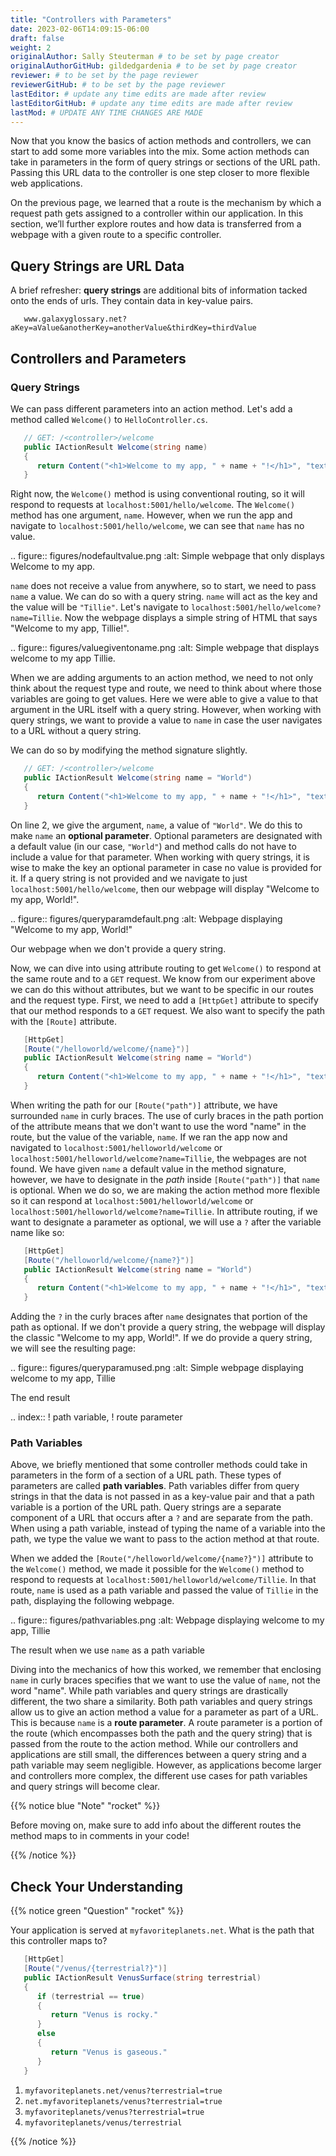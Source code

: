 ```yaml
---
title: "Controllers with Parameters"
date: 2023-02-06T14:09:15-06:00
draft: false
weight: 2
originalAuthor: Sally Steuterman # to be set by page creator
originalAuthorGitHub: gildedgardenia # to be set by page creator
reviewer: # to be set by the page reviewer
reviewerGitHub: # to be set by the page reviewer
lastEditor: # update any time edits are made after review
lastEditorGitHub: # update any time edits are made after review
lastMod: # UPDATE ANY TIME CHANGES ARE MADE
---
```


Now that you know the basics of action methods and controllers, we can start to add some more variables into the mix.
Some action methods can take in parameters in the form of query strings or sections of the URL path.
Passing this URL data to the controller is one step closer to more flexible web applications. 

On the previous page, we learned that a route is the mechanism by which a request path gets assigned to a controller within our application.
In this section, we’ll further explore routes and how data is transferred from a webpage with a given route to a specific controller.

## Query Strings are URL Data

A brief refresher: **query strings** are additional bits of information tacked onto the ends of urls.
They contain data in key-value pairs.

```console
   www.galaxyglossary.net?aKey=aValue&anotherKey=anotherValue&thirdKey=thirdValue
```

## Controllers and Parameters

### Query Strings

We can pass different parameters into an action method.
Let's add a method called `Welcome()` to `HelloController.cs`. 

```csharp {linenos = table}
   // GET: /<controller>/welcome
   public IActionResult Welcome(string name)
   {
      return Content("<h1>Welcome to my app, " + name + "!</h1>", "text/html");
   }
```

Right now, the `Welcome()` method is using conventional routing, so it will respond to requests at `localhost:5001/hello/welcome`.
The `Welcome()` method has one argument, `name`. However, when we run the app and navigate to `localhost:5001/hello/welcome`, we can see that `name` has no value.

.. figure:: figures/nodefaultvalue.png
   :alt: Simple webpage that only displays Welcome to my app.

`name` does not receive a value from anywhere, so to start, we need to pass `name` a value.
We can do so with a query string. `name` will act as the key and the value will be `"Tillie"`.
Let's navigate to `localhost:5001/hello/welcome?name=Tillie`. 
Now the webpage displays a simple string of HTML that says "Welcome to my app, Tillie!".

.. figure:: figures/valuegiventoname.png
   :alt: Simple webpage that displays welcome to my app Tillie.

When we are adding arguments to an action method, we need to not only think about the request type and route, we need to think about where those variables are going to get values.
Here we were able to give a value to that argument in the URL itself with a query string. 
However, when working with query strings, we want to provide a value to `name` in case the user navigates to a URL without a query string.

We can do so by modifying the method signature slightly.

```csharp {linenos=table}
   // GET: /<controller>/welcome
   public IActionResult Welcome(string name = "World")
   {
      return Content("<h1>Welcome to my app, " + name + "!</h1>", "text/html");
   }
```

On line 2, we give the argument, `name`, a value of `"World"`.
We do this to make `name` an **optional parameter**.
Optional parameters are designated with a default value (in our case, `"World"`) and method calls do not have to include a value for that parameter.
When working with query strings, it is wise to make the key an optional parameter in case no value is provided for it.
If a query string is not provided and we navigate to just `localhost:5001/hello/welcome`, then our webpage will display "Welcome to my app, World!".

.. figure:: figures/queryparamdefault.png
   :alt: Webpage displaying "Welcome to my app, World!"

   Our webpage when we don't provide a query string.

Now, we can dive into using attribute routing to get `Welcome()` to respond at the same route and to a `GET` request.
We know from our experiment above we can do this without attributes, but we want to be specific in our routes and the request type.
First, we need to add a `[HttpGet]` attribute to specify that our method responds to a `GET` request.
We also want to specify the path with the `[Route]` attribute.

```csharp {linenos=table}
   [HttpGet]
   [Route("/helloworld/welcome/{name}")]
   public IActionResult Welcome(string name = "World")
   {
      return Content("<h1>Welcome to my app, " + name + "!</h1>", "text/html");
   }
```

When writing the path for our `[Route("path")]` attribute, we have surrounded `name` in curly braces.
The use of curly braces in the path portion of the attribute means that we don't want to use the word "name" in the route, but the value of the variable, `name`.
If we ran the app now and navigated to `localhost:5001/helloworld/welcome` or `localhost:5001/helloworld/welcome?name=Tillie`, the webpages are not found.
We have given `name` a default value in the method signature, however, we have to designate in the *path* inside `[Route("path")]` that `name` is optional.
When we do so, we are making the action method more flexible so it can respond at `localhost:5001/helloworld/welcome` or `localhost:5001/helloworld/welcome?name=Tillie`.
In attribute routing, if we want to designate a parameter as optional, we will use a `?` after the variable name like so:

```csharp {linenos =table}
   [HttpGet]
   [Route("/helloworld/welcome/{name?}")]
   public IActionResult Welcome(string name = "World")
   {
      return Content("<h1>Welcome to my app, " + name + "!</h1>", "text/html");
   }
```

Adding the `?` in the curly braces after `name` designates that portion of the path as optional.
If we don't provide a query string, the webpage will display the classic "Welcome to my app, World!".
If we do provide a query string, we will see the resulting page:

.. figure:: figures/queryparamused.png
   :alt: Simple webpage displaying welcome to my app, Tillie

   The end result

.. index:: ! path variable, ! route parameter

### Path Variables

Above, we briefly mentioned that some controller methods could take in parameters in the form of a section of a URL path.
These types of parameters are called **path variables**.
Path variables differ from query strings in that the data is not passed in as a key-value pair and that a path variable is a portion of the URL path.
Query strings are a separate component of a URL that occurs after a `?` and are separate from the path.
When using a path variable, instead of typing the name of a variable into the path, we type the value we want to pass to the action method at that route.

When we added the `[Route("/helloworld/welcome/{name?}")]` attribute to the `Welcome()` method, we made it possible for the `Welcome()` method to respond to requests at `localhost:5001/helloworld/welcome/Tillie`.
In that route, `name` is used as a path variable and passed the value of `Tillie` in the path, displaying the following webpage.

.. figure:: figures/pathvariables.png
   :alt: Webpage displaying welcome to my app, Tillie

   The result when we use ``name`` as a path variable

Diving into the mechanics of how this worked, we remember that enclosing `name` in curly braces specifies that we want to use the value of `name`, not the word "name".
While path variables and query strings are drastically different, the two share a similarity.
Both path variables and query strings allow us to give an action method a value for a parameter as part of a URL.
This is because `name` is a **route parameter**.
A route parameter is a portion of the route (which encompasses both the path and the query string) that is passed from the route to the action method.
While our controllers and applications are still small, the differences between a query string and a path variable may seem negligible.
However, as applications become larger and controllers more complex, the different use cases for path variables and query strings will become clear.

{{% notice blue "Note" "rocket" %}}

   Before moving on, make sure to add info about the different routes the method maps to in comments in your code!

{{% /notice %}}

## Check Your Understanding

{{% notice green "Question" "rocket" %}}

   Your application is served at `myfavoriteplanets.net`. What is the path 
   that this controller maps to?

   ```csharp {linenos=table}
      [HttpGet]
      [Route("/venus/{terrestrial?}")]
      public IActionResult VenusSurface(string terrestrial)
      {
         if (terrestrial == true)
         {
            return "Venus is rocky."        
         }
         else
         {
            return "Venus is gaseous."
         }
      }
   ```
 
   1. `myfavoriteplanets.net/venus?terrestrial=true`
   1. `net.myfavoriteplanets/venus?terrestrial=true`
   1. `myfavoriteplanets/venus?terrestrial=true`
   1. `myfavoriteplanets/venus/terrestrial`

{{% /notice %}}

<!-- a, myfavoriteplanets.net/venus?terrestrial=true -->

